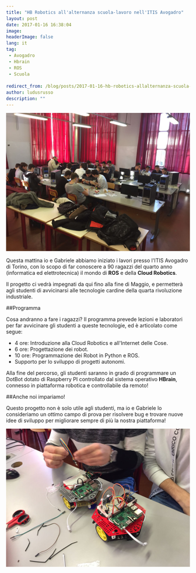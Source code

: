 ```yaml
---
title: "HB Robotics all'alternanza scuola-lavoro nell'ITIS Avogadro"
layout: post
date: 2017-01-16 16:38:04
image:
headerImage: false
lang: it
tag:
 - Avogadro
 - Hbrain
 - ROS
 - Scuola

redirect_from: /blog/posts/2017-01-16-hb-robotics-allalternanza-scuola-lavoro-nellitis-avogadro
author: ludusrusso
description: ""
---
```


![roscore ROS shell](https://raw.githubusercontent.com/ludusrusso/images/master/avogadro/avogadro2.jpeg)


Questa mattina io e Gabriele abbiamo iniziato i lavori presso l'ITIS Avogadro di Torino, con lo scopo di far conoscere a 90 ragazzi del quarto anno (informatica ed elettrotecnica) il mondo di **ROS** e della **Cloud Robotics**.

Il progetto ci vedrà impegnati da qui fino alla fine di Maggio, e permetterà agli studenti di avvicinarsi alle tecnologie cardine della quarta rivoluzione industriale.

##Programma

Cosa andranno a fare i ragazzi? Il programma prevede lezioni e laboratori per far avvicinare gli studenti a queste tecnologie, ed è articolato come segue:

- 4 ore: Introduzione alla Cloud Robotics e all'Internet delle Cose.
- 6 ore: Progettazione dei robot.
- 10 ore: Programmazione dei Robot in Python e ROS.
- Supporto per lo sviluppo di progetti autonomi.

Alla fine del percorso, gli studenti saranno in grado di programmare un DotBot dotato di Raspberry PI controllato dal sistema operativo **HBrain**, connesso in piattaforma robotica e controllabile da remoto!

##Anche noi impariamo!

Questo progetto non è solo utile agli studenti, ma io e Gabriele lo consideriamo un ottimo campo di prova per risolvere bug e trovare nuove idee di sviluppo per migliorare sempre di più la nostra piattaforma!

![roscore ROS shell](https://raw.githubusercontent.com/ludusrusso/images/master/avogadro/avogadro3.jpeg)
